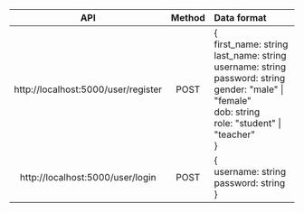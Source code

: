 
| API | Method | Data format | 
| :-: | :-: | :-|
| http://localhost:5000/user/register| POST | {<br>first_name: string <br> last_name: string <br> username: string <br> password: string <br> gender: "male" \| "female" <br> dob: string <br> role: "student" \| "teacher"<br>} |
| http://localhost:5000/user/login | POST | {<br>username: string <br> password: string<br>}